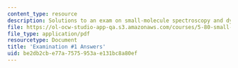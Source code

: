 ```yaml
---
content_type: resource
description: Solutions to an exam on small-molecule spectroscopy and dynamics.
file: https://ol-ocw-studio-app-qa.s3.amazonaws.com/courses/5-80-small-molecule-spectroscopy-and-dynamics-fall-2008/be2db2cbe77a7575953ae131bc8a80ef_exam1ans_1976.pdf
file_type: application/pdf
resourcetype: Document
title: 'Examination #1 Answers'
uid: be2db2cb-e77a-7575-953a-e131bc8a80ef
---
```

